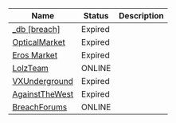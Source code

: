 |Name|Status|Description|
| ------ | ------ | ------ |
|[_db [breach]](https://discord.gg/j3HmDmhh)| Expired | |
|[OpticalMarket](https://discord.gg/kUyhdgvM)| Expired | |
|[Eros Market](https://discord.gg/YZmJNjcG)| Expired | |
|[LolzTeam](https://discord.com/invite/lzt)| ONLINE| |
|[VXUnderground](https://discord.com/invite/3mxXqnD78a)| Expired | |
|[AgainstTheWest](https://discord.com/invite/wCRH46NgEF)| Expired | |
|[BreachForums](https://discord.gg/PW8k3feA)| ONLINE | |
